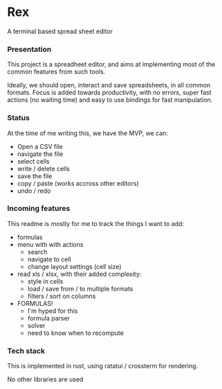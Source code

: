 # Rex

A terminal based spread sheet editor

### Presentation

This project is a spreadheet editor, and aims at implementing most of the common features from such tools.

Ideally, we should open, interact and save spreadsheets, in all common formats.
Focus is added towards productivity, with no errors, super fast actions (no waiting time) and easy to use bindings for fast manipulation.

### Status

At the time of me writing this, we have the MVP, we can:

- Open a CSV file
- navigate the file
- select cells
- write / delete cells
- save the file
- copy / paste (works accross other editors)
- undo / redo

### Incoming features

This readme is mostly for me to track the things I want to add:

- formulas
- menu with with actions
  - search
  - navigate to cell
  - change layout settings (cell size)
- read xls / xlsx, with their added complexity:
  - style in cells
  - load / save from / to multiple formats
  - filters / sort on columns
- FORMULAS!
  - I'm hyped for this
  - formula parser
  - solver
  - need to know when to recompute

### Tech stack

This is implemented in rust, using ratatui / crossterm for rendering.

No other libraries are used
